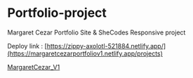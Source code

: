 # Portfolio-project
Margaret Cezar Portfolio Site & SheCodes Responsive project

Deploy link : [https://zippy-axolotl-521884.netlify.app/](https://margaretcezarportfoliov1.netlify.app/projects)

[MargaretCezar_V1](https://github.com/user-attachments/assets/493bbbc1-c924-46ef-bdc0-b717fc3a7897)





